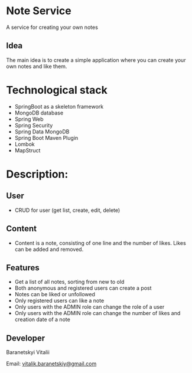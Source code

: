 # Note Service
A service for creating your own notes
## Idea
The main idea is to create a simple application where you can create your own notes and like them.
# Technological stack
- SpringBoot as a skeleton framework
- MongoDB database
- Spring Web
- Spring Security
- Spring Data MongoDB
- Spring Boot Maven Plugin
- Lombok
- MapStruct
# Description:
## User
- CRUD for user (get list, create, edit, delete)
## Content
- Content is a note, consisting of one line and the number of likes. Likes can be added and removed.
## Features
- Get a list of all notes, sorting from new to old
- Both anonymous and registered users can create a post
- Notes can be liked or unfollowed
- Only registered users can like a note
- Only users with the ADMIN role can change the role of a user
- Only users with the ADMIN role can change the number of likes and creation date of a note
## Developer
Baranetskyi Vitalii

Email: vitalik.baranetskiy@gmail.com

